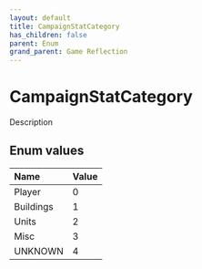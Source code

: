 ```yaml
---
layout: default
title: CampaignStatCategory
has_children: false
parent: Enum
grand_parent: Game Reflection
---
```

# CampaignStatCategory
Description 

## Enum values

| Name | Value |
|:----------|:--------------|
| Player | 0 |
| Buildings | 1 |
| Units | 2 |
| Misc | 3 |
| UNKNOWN | 4 |

